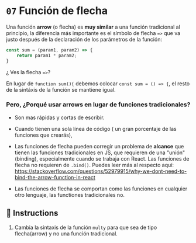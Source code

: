 # `07` Función de flecha

Una función **arrow** (o flecha) es **muy similar** a una función tradicional al principio, la diferencia más importante es el símbolo de flecha `=>` que va justo después de la declaración de los parámetros de la función: 

```js
const sum = (param1, param2) => {
    return param1 * param2;
}
```

¿ Ves la flecha `=>`?

En lugar de `function sum(){` debemos colocar `const sum = () => {`, el resto de la sintáxis de la función se mantiene igual.

### Pero, ¿Porqué usar arrows en lugar de funciones tradicionales?

- Son mas rápidas y cortas de escribir.

- Cuando tienen una sola línea de código ( un gran porcentaje de las funciones que crearás), 

- Las funciones de flecha pueden corregir un problema de **alcance** que tienen las funciones tradicionales en JS, que requieren de una "unión"(binding), especialmente cuando se trabaja con React. Las funciones de flecha no requieren de `.bind()`. Puedes leer más al respecto aquí: https://stackoverflow.com/questions/52979915/why-we-dont-need-to-bind-the-arrow-function-in-react 

- Las funciones de flecha se comportan como las funciones en cualquier otro lenguaje, las functiones tradicionales no.

## 📝 Instructions

1. Cambia la sintaxis de la función `multy` para que sea de tipo flecha(arrow) y no una función tradicional.